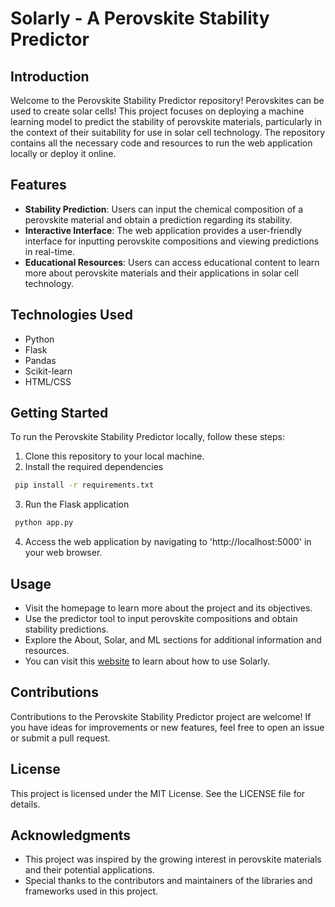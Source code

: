 # Solarly - A Perovskite Stability Predictor
## Introduction
Welcome to the Perovskite Stability Predictor repository! Perovskites can be used to create solar cells! This project focuses on deploying a machine learning model to predict the stability of perovskite materials, particularly in the context of their suitability for use in solar cell technology. The repository contains all the necessary code and resources to run the web application locally or deploy it online.

## Features
- **Stability Prediction**: Users can input the chemical composition of a perovskite material and obtain a prediction regarding its stability.
- **Interactive Interface**: The web application provides a user-friendly interface for inputting perovskite compositions and viewing predictions in real-time.
- **Educational Resources**: Users can access educational content to learn more about perovskite materials and their applications in solar cell technology.

## Technologies Used
- Python
- Flask
- Pandas
- Scikit-learn
- HTML/CSS

## Getting Started
To run the Perovskite Stability Predictor locally, follow these steps:
1. Clone this repository to your local machine.
2. Install the required dependencies

  ```bash
   pip install -r requirements.txt
  ```

3. Run the Flask application
 
  ```bash
   python app.py
  ```

4. Access the web application by navigating to 'http://localhost:5000' in your web browser.

## Usage
- Visit the homepage to learn more about the project and its objectives.
- Use the predictor tool to input perovskite compositions and obtain stability predictions.
- Explore the About, Solar, and ML sections for additional information and resources.
- You can visit this <a href="https://kayveez.github.io/perovskites.github.io/website">website</a> to learn about how to use Solarly.

## Contributions
Contributions to the Perovskite Stability Predictor project are welcome! If you have ideas for improvements or new features, feel free to open an issue or submit a pull request.

## License
This project is licensed under the MIT License. See the LICENSE file for details.

## Acknowledgments
- This project was inspired by the growing interest in perovskite materials and their potential applications.
- Special thanks to the contributors and maintainers of the libraries and frameworks used in this project.
